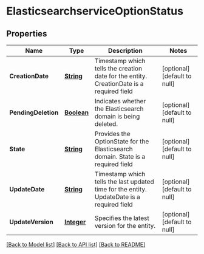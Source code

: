 # ElasticsearchserviceOptionStatus
## Properties

Name | Type | Description | Notes
------------ | ------------- | ------------- | -------------
**CreationDate** | [**String**](string.md) | Timestamp which tells the creation date for the entity.  CreationDate is a required field | [optional] [default to null]
**PendingDeletion** | [**Boolean**](boolean.md) | Indicates whether the Elasticsearch domain is being deleted. | [optional] [default to null]
**State** | [**String**](string.md) | Provides the OptionState for the Elasticsearch domain.  State is a required field | [optional] [default to null]
**UpdateDate** | [**String**](string.md) | Timestamp which tells the last updated time for the entity.  UpdateDate is a required field | [optional] [default to null]
**UpdateVersion** | [**Integer**](integer.md) | Specifies the latest version for the entity. | [optional] [default to null]

[[Back to Model list]](../README.md#documentation-for-models) [[Back to API list]](../README.md#documentation-for-api-endpoints) [[Back to README]](../README.md)

